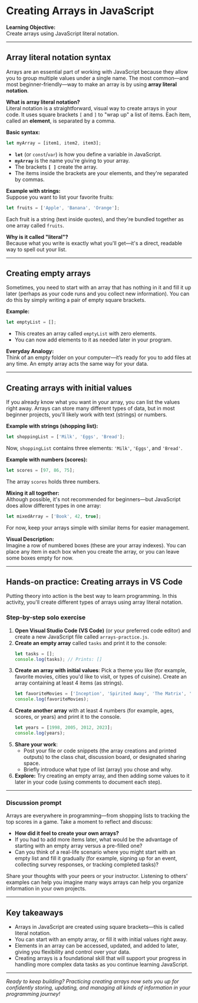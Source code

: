 # Creating Arrays in JavaScript

**Learning Objective:**  
Create arrays using JavaScript literal notation.

---

## Array literal notation syntax

Arrays are an essential part of working with JavaScript because they allow you to group multiple values under a single name. The most common—and most beginner-friendly—way to make an array is by using **array literal notation**.

**What is array literal notation?**  
Literal notation is a straightforward, visual way to create arrays in your code. It uses square brackets `[` and `]` to "wrap up" a list of items. Each item, called an **element**, is separated by a comma.

**Basic syntax:**

```javascript
let myArray = [item1, item2, item3];
```

- **`let`** (or `const`/`var`) is how you define a variable in JavaScript.
- **`myArray`** is the name you're giving to your array.
- The brackets **`[ ]`** create the array.
- The items inside the brackets are your elements, and they're separated by commas.

**Example with strings:**  
Suppose you want to list your favorite fruits:

```javascript
let fruits = ['Apple', 'Banana', 'Orange'];
```

Each fruit is a string (text inside quotes), and they're bundled together as one array called `fruits`.

**Why is it called "literal"?**  
Because what you write is exactly what you'll get—it's a direct, readable way to spell out your list.

---

## Creating empty arrays

Sometimes, you need to start with an array that has nothing in it and fill it up later (perhaps as your code runs and you collect new information). You can do this by simply writing a pair of empty square brackets.

**Example:**

```javascript
let emptyList = [];
```

- This creates an array called `emptyList` with zero elements.
- You can now add elements to it as needed later in your program.

**Everyday Analogy:**  
Think of an empty folder on your computer—it’s ready for you to add files at any time. An empty array acts the same way for your data.

---

## Creating arrays with initial values

If you already know what you want in your array, you can list the values right away. Arrays can store many different types of data, but in most beginner projects, you'll likely work with text (strings) or numbers.

**Example with strings (shopping list):**

```javascript
let shoppingList = ['Milk', 'Eggs', 'Bread'];
```

Now, `shoppingList` contains three elements: `'Milk'`, `'Eggs'`, and `'Bread'`.

**Example with numbers (scores):**

```javascript
let scores = [97, 86, 75];
```

The array `scores` holds three numbers.

**Mixing it all together:**  
Although possible, it's not recommended for beginners—but JavaScript does allow different types in one array:

```javascript
let mixedArray = ['Book', 42, true];
```
For now, keep your arrays simple with similar items for easier management.

**Visual Description:**  
Imagine a row of numbered boxes (these are your array indexes). You can place any item in each box when you create the array, or you can leave some boxes empty for now.

---

## Hands-on practice: Creating arrays in VS Code

Putting theory into action is the best way to learn programming. In this activity, you'll create different types of arrays using array literal notation.

### Step-by-step solo exercise

1. **Open Visual Studio Code (VS Code)** (or your preferred code editor) and create a new JavaScript file called `arrays-practice.js`.
2. **Create an empty array** called `tasks` and print it to the console:
    ```javascript
    let tasks = [];
    console.log(tasks); // Prints: []
    ```
3. **Create an array with initial values**: Pick a theme you like (for example, favorite movies, cities you'd like to visit, or types of cuisine). Create an array containing at least 4 items (as strings).
    ```javascript
    let favoriteMovies = ['Inception', 'Spirited Away', 'The Matrix', 'Hidden Figures'];
    console.log(favoriteMovies);
    ```
4. **Create another array** with at least 4 numbers (for example, ages, scores, or years) and print it to the console.
    ```javascript
    let years = [1998, 2005, 2012, 2023];
    console.log(years);
    ```
5. **Share your work**:
    - Post your file or code snippets (the array creations and printed outputs) to the class chat, discussion board, or designated sharing space.
    - Briefly introduce what type of list (array) you chose and why.
6. **Explore:** Try creating an empty array, and then adding some values to it later in your code (using comments to document each step).

---

### Discussion prompt

Arrays are everywhere in programming—from shopping lists to tracking the top scores in a game. Take a moment to reflect and discuss:

- **How did it feel to create your own arrays?**
- If you had to add more items later, what would be the advantage of starting with an empty array versus a pre-filled one?
- Can you think of a real-life scenario where you might start with an empty list and fill it gradually (for example, signing up for an event, collecting survey responses, or tracking completed tasks)?

Share your thoughts with your peers or your instructor. Listening to others' examples can help you imagine many ways arrays can help you organize information in your own projects.

---

## Key takeaways

- Arrays in JavaScript are created using square brackets—this is called literal notation.
- You can start with an empty array, or fill it with initial values right away.
- Elements in an array can be accessed, updated, and added to later, giving you flexibility and control over your data.
- Creating arrays is a foundational skill that will support your progress in handling more complex data tasks as you continue learning JavaScript.

---

*Ready to keep building? Practicing creating arrays now sets you up for confidently storing, updating, and managing all kinds of information in your programming journey!*